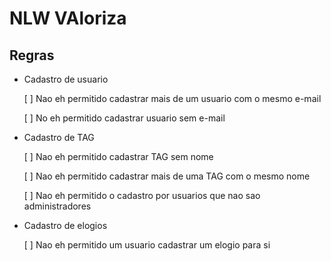 # NLW VAloriza

## Regras

- Cadastro de usuario

  [ ] Nao eh permitido cadastrar mais de um usuario com o mesmo e-mail
  
  [ ] No eh permitido cadastrar usuario sem e-mail


- Cadastro de TAG

  [ ] Nao eh permitido cadastrar TAG sem nome

  [ ] Nao eh permitido cadastrar mais de uma TAG com o mesmo nome
  
  
  [ ] Nao eh permitido o cadastro por usuarios que nao sao administradores
  

- Cadastro de elogios

  [ ] Nao eh permitido um usuario cadastrar um elogio para si